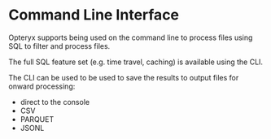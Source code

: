 # Command Line Interface

Opteryx supports being used on the command line to process files using SQL to filter and process files.

The full SQL feature set (e.g. time travel, caching) is available using the CLI.

The CLI can be used to be used to save the results to output files for onward processing:

- direct to the console
- CSV
- PARQUET
- JSONL
